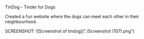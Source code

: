 TinDog - Tinder for Dogs

Created a fun website where the dogs can meet each other in their neighbourhood.

SCREENSHOT:
![Screenshot of tindog]("./Screenshot (107).png")
